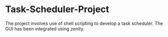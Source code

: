# Task-Scheduler-Project

The project involves use of shell scripting to develop a task scheduler.
The GUI has been integrated using zenity.
